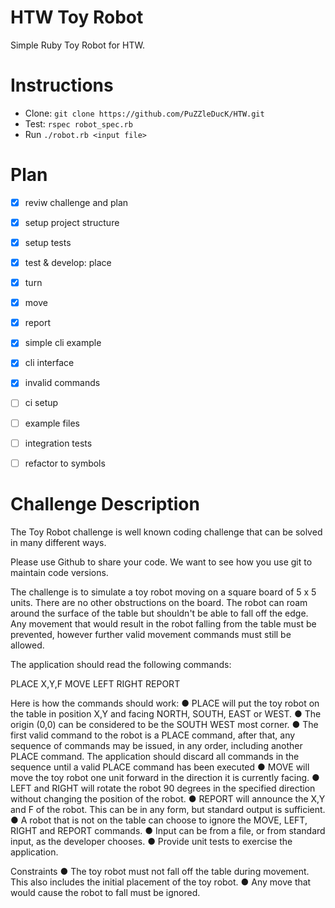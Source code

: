 # HTW Toy Robot

Simple Ruby Toy Robot for HTW.



# Instructions
- Clone: `git clone https://github.com/PuZZleDucK/HTW.git`
- Test: `rspec robot_spec.rb`
- Run `./robot.rb <input file>`


# Plan
- [x] reviw challenge and plan
- [x] setup project structure
- [x] setup tests
- [x] test & develop: place
- [x] turn
- [x] move
- [x] report
- [x] simple cli example
- [x] cli interface
- [x] invalid commands
- [ ] ci setup
- [ ] example files
- [ ] integration tests
- [ ] refactor to symbols





# Challenge Description

The Toy Robot challenge is well known coding challenge that can be solved in many different ways.

Please use Github to share your code.  We want to see how you use git to maintain code versions.

The challenge is to simulate a toy robot moving on a square board of 5 x 5 units. There are no other obstructions on the board. The robot can roam around the surface of the table but
shouldn't be able to fall off the edge. Any movement that would result in the robot falling from
the table must be prevented, however further valid movement commands must still be allowed.

The application should read the following commands:

PLACE X,Y,F
MOVE
LEFT
RIGHT
REPORT

Here is how the commands should work:
● PLACE will put the toy robot on the table in position X,Y and facing NORTH, SOUTH,
EAST or WEST.
● The origin (0,0) can be considered to be the SOUTH WEST most corner.
● The first valid command to the robot is a PLACE command, after that, any sequence of
commands may be issued, in any order, including another PLACE command. The
application should discard all commands in the sequence until a valid PLACE command
has been executed
● MOVE will move the toy robot one unit forward in the direction it is currently facing.
● LEFT and RIGHT will rotate the robot 90 degrees in the specified direction without
changing the position of the robot.
● REPORT will announce the X,Y and F of the robot. This can be in any form, but standard
output is sufficient.
● A robot that is not on the table can choose to ignore the MOVE, LEFT, RIGHT and
REPORT commands.
● Input can be from a file, or from standard input, as the developer chooses.
● Provide unit tests to exercise the application.

Constraints
● The toy robot must not fall off the table during movement. This also includes the
initial placement of the toy robot.
● Any move that would cause the robot to fall must be ignored.
